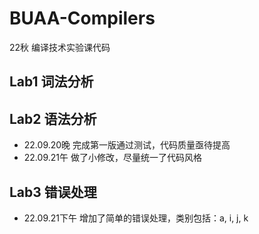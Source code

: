 # BUAA-Compilers
22秋 编译技术实验课代码

## Lab1 词法分析

## Lab2 语法分析
- 22.09.20晚 完成第一版通过测试，代码质量亟待提高
- 22.09.21午 做了小修改，尽量统一了代码风格

## Lab3 错误处理
- 22.09.21下午 增加了简单的错误处理，类别包括：a, i, j, k
